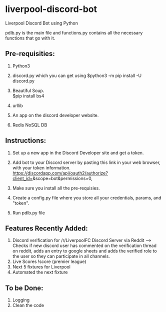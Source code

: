 # liverpool-discord-bot
Liverpool Discord Bot using Python


pdlb.py is the main file and functions.py contains all the necessary functions that go with it. 


Pre-requisities:
---------------

1. Python3

2. discord.py which you can get using 
    $python3 -m pip install -U discord.py

3. Beautiful Soup.   
    $pip install bs4

4. urllib

5. An app on the discord developer website.

6. Redis NoSQL DB



Instructions:
---------------

1. Set up a new app in the Discord Developer site and get a token. 

2. Add bot to your Discord server by pasting this link in your web browser, with your token information. https://discordapp.com/api/oauth2/authorize?client_id=<your token goes here>&scope=bot&permissions=0, 

2. Make sure you install all the pre-requisies. 

3. Create a config.py file where you store all your credentials, params, and "token".

4. Run pdlb.py file



Features Recently Added:
------------------------

1. Discord verification for /r/LiverpoolFC Discord Server via Reddit --> Checks if new discord user has commented on the verification thread on reddit, adds an entry to google sheets and adds the verified role to the user so they can participate in all channels.
2. Live Scores !score (premier league)
3. Next 5 fixtures for Liverpool
4. Automated the next fixture


To be Done:
--------------

1. Logging
2. Clean the code  
